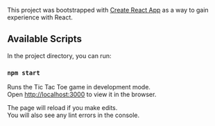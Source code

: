This project was bootstrapped with [Create React App](https://github.com/facebook/create-react-app) as a way to gain experience with React.

## Available Scripts

In the project directory, you can run:

### `npm start`

Runs the Tic Tac Toe game in development mode.<br>
Open [http://localhost:3000](http://localhost:3000) to view it in the browser.

The page will reload if you make edits.<br>
You will also see any lint errors in the console.